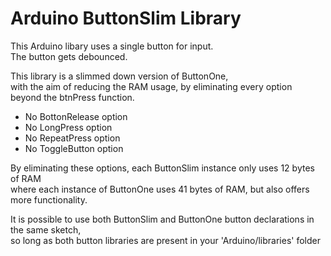 Arduino ButtonSlim Library
===

This Arduino libary uses a single button for input. <br>
The button gets debounced.

This library is a slimmed down version of ButtonOne,<br>
with the aim of reducing the RAM usage, by eliminating every option<br>
beyond the btnPress function.

- No BottonRelease option
- No LongPress option
- No RepeatPress option
- No ToggleButton option

By eliminating these options, each ButtonSlim instance only uses 12 bytes of RAM<br>
where each instance of ButtonOne uses 41 bytes of RAM, but also offers more functionality.

It is possible to use both ButtonSlim and ButtonOne button declarations in the same sketch,<br>
so long as both button libraries are present in your 'Arduino/libraries' folder